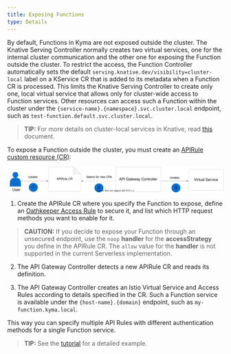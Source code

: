 ```yaml
---
title: Exposing Functions
type: Details
---
```


By default, Functions in Kyma are not exposed outside the cluster. The Knative Serving Controller normally creates two virtual services, one for the internal cluster communication and the other one for exposing the Function outside the cluster. To restrict the access, the Function Controller automatically sets the default `serving.knative.dev/visibility=cluster-local` label on a KService CR that is added to its metadata when a Function CR is processed. This limits the Knative Serving Controller to create only one, local virtual service that allows only for cluster-wide access to Function services. Other resources can access such a Function within the cluster under the `{service-name}.{namespace}.svc.cluster.local` endpoint, such as `test-function.default.svc.cluster.local`.

> **TIP:** For more details on cluster-local services in Knative, read [this](https://knative.dev/docs/serving/cluster-local-route/) document.

To expose a Function outside the cluster, you must create an [APIRule custom resource (CR)](/components/api-gateway#custom-resource-api-rule):

![Expose a Function service](./assets/api-rules.svg)

1. Create the APIRule CR where you specify the Function to expose, define an [Oathkeeper Access Rule](/components/api-gateway/#details-available-security-options) to secure it, and list which HTTP request methods you want to enable for it.

> **CAUTION:** If you decide to expose your Function through an unsecured endpoint, use the `noop` **handler** for the **accessStrategy** you define in the APIRule CR. The `allow` value for the **handler** is not supported in the current Serverless implementation.

2. The API Gateway Controller detects a new APIRule CR and reads its definition.

3. The API Gateway Controller creates an Istio Virtual Service and Access Rules according to details specified in the CR. Such a Function service is available under the `{host-name}.{domain}` endpoint, such as `my-function.kyma.local`.

This way you can specify multiple API Rules with different authentication methods for a single Function service.

> **TIP:** See the [tutorial](#tutorials-expose-a-function-with-an-api-rule) for a detailed example.
